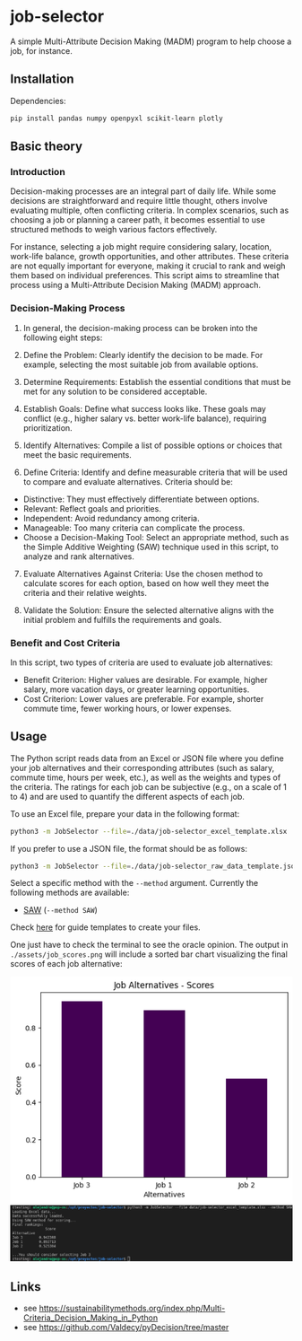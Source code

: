 # job-selector

A simple Multi-Attribute Decision Making (MADM) program to help choose a job, for instance.

## Installation
Dependencies:
```bash
pip install pandas numpy openpyxl scikit-learn plotly
```

## Basic theory 

### Introduction
Decision-making processes are an integral part of daily life. While some decisions are straightforward and require little thought, others involve evaluating multiple, often conflicting criteria. In complex scenarios, such as choosing a job or planning a career path, it becomes essential to use structured methods to weigh various factors effectively.

For instance, selecting a job might require considering salary, location, work-life balance, growth opportunities, and other attributes. These criteria are not equally important for everyone, making it crucial to rank and weigh them based on individual preferences. This script aims to streamline that process using a Multi-Attribute Decision Making (MADM) approach.

### Decision-Making Process

1. In general, the decision-making process can be broken into the following eight steps:

2. Define the Problem: Clearly identify the decision to be made. For example, selecting the most suitable job from available options.

3. Determine Requirements: Establish the essential conditions that must be met for any solution to be considered acceptable.

4. Establish Goals: Define what success looks like. These goals may conflict (e.g., higher salary vs. better work-life balance), requiring prioritization.

5. Identify Alternatives: Compile a list of possible options or choices that meet the basic requirements.

6. Define Criteria: Identify and define measurable criteria that will be used to compare and evaluate alternatives. Criteria should be:
 - Distinctive: They must effectively differentiate between options.
 - Relevant: Reflect goals and priorities.
 - Independent: Avoid redundancy among criteria.
 - Manageable: Too many criteria can complicate the process.
 - Choose a Decision-Making Tool: Select an appropriate method, such as the Simple Additive Weighting (SAW) technique used in this script, to analyze and rank alternatives.

7. Evaluate Alternatives Against Criteria: Use the chosen method to calculate scores for each option, based on how well they meet the criteria and their relative weights.

8. Validate the Solution: Ensure the selected alternative aligns with the initial problem and fulfills the requirements and goals.

### Benefit and Cost Criteria
In this script, two types of criteria are used to evaluate job alternatives:

* Benefit Criterion: Higher values are desirable. For example, higher salary, more vacation days, or greater learning opportunities.
* Cost Criterion: Lower values are preferable. For example, shorter commute time, fewer working hours, or lower expenses.


## Usage 

The Python script reads data from an Excel or JSON file where you define your job alternatives and their corresponding attributes (such as salary, commute time, hours per week, etc.), as well as the weights and types of the criteria. The ratings for each job can be subjective (e.g., on a scale of 1 to 4) and are used to quantify the different aspects of each job.

To use an Excel file, prepare your data in the following format:
```bash
python3 -m JobSelector --file=./data/job-selector_excel_template.xlsx
```

If you prefer to use a JSON file, the format should be as follows:
```bash
python3 -m JobSelector --file=./data/job-selector_raw_data_template.json
```

Select a specific method with the `--method` argument. Currently the following methods are available:
* [SAW](https://en.wikipedia.org/wiki/Weighted_sum_model) (`--method SAW`)

Check [here](./data/) for guide templates to create your files. 

One just have to check the terminal to see the oracle opinion. The output in `./assets/job_scores.png` will include a sorted bar chart visualizing the final scores of each job alternative:

![output_image](./assets/job_scores.png)
![terminal](./assets/terminal.png)

## Links

- see https://sustainabilitymethods.org/index.php/Multi-Criteria_Decision_Making_in_Python
- see https://github.com/Valdecy/pyDecision/tree/master